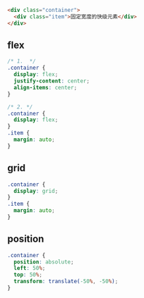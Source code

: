 ```html
<div class="container">
  <div class="item">固定宽度的快级元素</div>
</div>
```

## flex

```css
/* 1.  */
.container {
  display: flex;
  justify-content: center;
  align-items: center;
}

/* 2. */
.container {
  display: flex;
}
.item {
  margin: auto;
}
```

## grid

```css
.container {
  display: grid;
}
.item {
  margin: auto;
}
```

## position

```css
.container {
  position: absolute;
  left: 50%;
  top: 50%;
  transform: translate(-50%, -50%);
}
```

